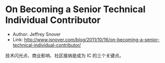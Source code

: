 # On Becoming a Senior Technical Individual Contributor

* Author: Jeffrey Snover
* Link: http://www.jsnover.com/blog/2011/10/16/on-becoming-a-senior-technical-individual-contributor/

技术闪光点、商业影响、社区接纳是成为 IC 的三个关键点。
